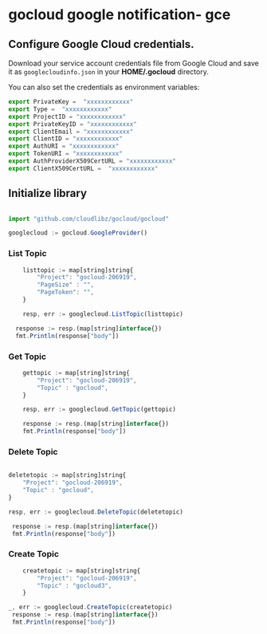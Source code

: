 # gocloud google notification- gce

## Configure Google Cloud credentials.

Download your service account credentials file from Google Cloud and save it as `googlecloudinfo.json` in your <b>HOME/.gocloud</b> directory.

You can also set the credentials as environment variables:
```js
export PrivateKey =  "xxxxxxxxxxxx"
export Type =  "xxxxxxxxxxxx"
export ProjectID = "xxxxxxxxxxxx"
export PrivateKeyID = "xxxxxxxxxxxx"
export ClientEmail = "xxxxxxxxxxxx"
export ClientID = "xxxxxxxxxxxx"
export AuthURI = "xxxxxxxxxxxx"
export TokenURI = "xxxxxxxxxxxx"
export AuthProviderX509CertURL = "xxxxxxxxxxxx"
export ClientX509CertURL =  "xxxxxxxxxxxx"
```

## Initialize library

```js

import "github.com/cloudlibz/gocloud/gocloud"

googlecloud := gocloud.GoogleProvider()

```
### List Topic

```js
	listtopic := map[string]string{
		"Project": "gocloud-206919",
		"PageSize" : "",
		"PageToken": "",
	}

	resp, err := googlecloud.ListTopic(listtopic)

  response := resp.(map[string]interface{})
  fmt.Println(response["body"])
```

### Get Topic

```js
	gettopic := map[string]string{
		"Project": "gocloud-206919",
		"Topic" : "gocloud",
	}

	resp, err := googlecloud.GetTopic(gettopic)

 	response := resp.(map[string]interface{})
 	fmt.Println(response["body"])
```

### Delete Topic

```js

deletetopic := map[string]string{
	"Project": "gocloud-206919",
	"Topic" : "gocloud",
}

resp, err := googlecloud.DeleteTopic(deletetopic)

 response := resp.(map[string]interface{})
 fmt.Println(response["body"])
```

### Create Topic

```js
	createtopic := map[string]string{
		"Project": "gocloud-206919",
		"Topic" : "gocloud3",
	}

_, err := googlecloud.CreateTopic(createtopic)
 response := resp.(map[string]interface{})
 fmt.Println(response["body"])
```
